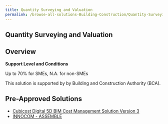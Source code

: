 ```yaml
---
title: Quantity Surveying and Valuation
permalink: /browse-all-solutions-Building-Construction/Quantity-Surveying-and-Valuation
---
```


## Quantity Surveying and Valuation
## Overview

**Support Level and Conditions**

Up to 70% for SMEs, N.A. for non-SMEs

This solution is supported by by Building and Construction Authority (BCA).

## Pre-Approved Solutions

- <a href='/productivity-solutions-grant/solutionrepo/solution437' target='_blank'>Cubicost Digital 5D BIM Cost Management Solution Version 3</a><br>
- <a href='/productivity-solutions-grant/solutionrepo/solution2292' target='_blank'>INNOCOM - ASSEMBLE</a><br>
